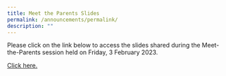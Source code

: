 ```yaml
---
title: Meet the Parents Slides
permalink: /announcements/permalink/
description: ""
---
```

Please click on the link below to access the slides shared during the Meet-the-Parents session held on Friday, 3 February 2023.

[Click here. ](https://drive.google.com/drive/folders/1bmO4JGbmZXsHn7BNWF1usOccAVq4kNWK?usp=sharing)